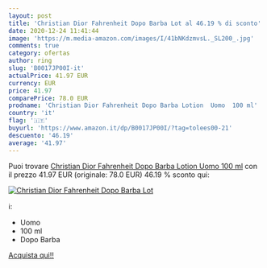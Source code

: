 ```yaml
---
layout: post
title: 'Christian Dior Fahrenheit Dopo Barba Lot al 46.19 % di sconto'
date: 2020-12-24 11:41:44
image: 'https://m.media-amazon.com/images/I/41bNKdzmvsL._SL200_.jpg'
comments: true
category: ofertas
author: ring
slug: 'B0017JP00I-it'
actualPrice: 41.97 EUR
currency: EUR
price: 41.97
comparePrice: 78.0 EUR
prodname: 'Christian Dior Fahrenheit Dopo Barba Lotion  Uomo  100 ml'
country: 'it'
flag: '🇮🇹'
buyurl: 'https://www.amazon.it/dp/B0017JP00I/?tag=tolees00-21'
descuento: '46.19'
average: '41.97'
---
```


Puoi trovare [Christian Dior Fahrenheit Dopo Barba Lotion  Uomo  100 ml](https://www.amazon.it/dp/B0017JP00I/?tag=tolees00-21) con il prezzo 41.97 EUR (originale: 78.0 EUR) 46.19 % sconto qui:

[![Christian Dior Fahrenheit Dopo Barba Lot](https://m.media-amazon.com/images/I/41bNKdzmvsL._SL200_.jpg)](https://www.amazon.it/dp/B0017JP00I/?tag=tolees00-21)

ℹ️:

- Uomo
- 100 ml
- Dopo Barba

[Acquista qui!!](https://www.amazon.it/dp/B0017JP00I/?tag=tolees00-21)
